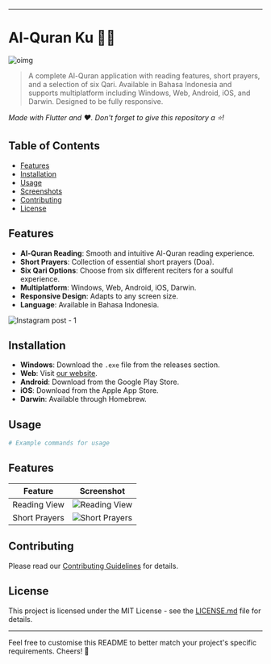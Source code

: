 

---

# Al-Quran Ku 📖🕌

![oimg](https://github.com/Greek-Cp/Al-Quran-Ku-Flutter/assets/82995911/55689766-0369-4a3e-990c-35b31db75c51)


> A complete Al-Quran application with reading features, short prayers, and a selection of six Qari. Available in Bahasa Indonesia and supports multiplatform including Windows, Web, Android, iOS, and Darwin. Designed to be fully responsive.

_Made with Flutter and ❤️. Don't forget to give this repository a ⭐!_

## Table of Contents

- [Features](#features)
- [Installation](#installation)
- [Usage](#usage)
- [Screenshots](#screenshots)
- [Contributing](#contributing)
- [License](#license)

## Features

- **Al-Quran Reading**: Smooth and intuitive Al-Quran reading experience.
- **Short Prayers**: Collection of essential short prayers (Doa).
- **Six Qari Options**: Choose from six different reciters for a soulful experience.
- **Multiplatform**: Windows, Web, Android, iOS, Darwin.
- **Responsive Design**: Adapts to any screen size.
- **Language**: Available in Bahasa Indonesia.

![Instagram post - 1](https://github.com/Greek-Cp/Al-Quran-Ku-Flutter/assets/82995911/b107ae40-3835-4a8b-8860-9613dbc1863c)

## Installation

- **Windows**: Download the `.exe` file from the releases section.
- **Web**: Visit [our website](https://your-website.com).
- **Android**: Download from the Google Play Store.
- **iOS**: Download from the Apple App Store.
- **Darwin**: Available through Homebrew.

## Usage

```bash
# Example commands for usage
```

## Features

| Feature        | Screenshot   |
| -------------- | ------------ |
| Reading View   | ![Reading View](https://github.com/Greek-Cp/Al-Quran-Ku-Flutter/blob/main/assets/82995911/b41e361a-e099-4dc8-8fc4-3ee8cfbe4c52)  |
| Short Prayers  | ![Short Prayers](https://github.com/Greek-Cp/Al-Quran-Ku-Flutter/blob/main/assets/82995911/7fbddcea-7130-4f5c-bf0d-c7f09fe379)



## Contributing

Please read our [Contributing Guidelines](CONTRIBUTING.md) for details.

## License

This project is licensed under the MIT License - see the [LICENSE.md](LICENSE.md) file for details.

---

Feel free to customise this README to better match your project's specific requirements. Cheers! 🎉
